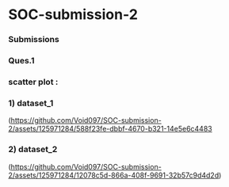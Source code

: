 # SOC-submission-2
### Submissions
### Ques.1
### scatter plot : 
### 1) dataset_1
(https://github.com/Void097/SOC-submission-2/assets/125971284/588f23fe-dbbf-4670-b321-14e5e6c4483
### 2) dataset_2
(https://github.com/Void097/SOC-submission-2/assets/125971284/12078c5d-866a-408f-9691-32b57c9d4d2d)
